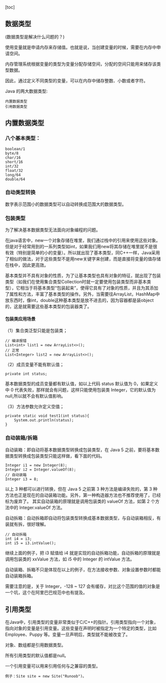 [toc]

##  数据类型

(数据类型是解决什么问题的？)

使用变量就是申请内存来存储值。也就是说，当创建变量的时候，需要在内存中申请空间。

内存管理系统根据变量的类型为变量分配存储空间，分配的空间只能用来储存该类型数据。

因此，通过定义不同类型的变量，可以在内存中储存整数、小数或者字符。

Java 的两大数据类型:

    内置数据类型
    引用数据类型

##  内置数据类型

### 八个基本类型：
 
    boolean/1
    byte/8
    char/16
    short/16
    int/32
    float/32
    long/64
    double/64

### 自动类型转换

数字表示范围小的数据类型可以自动转换成范围大的数据类型。

### 包装类型

为了解决基本数据类型无法面向对象编程的问题。

在java语言中，new一个对象存储在堆里，我们通过栈中的引用来使用这些对象。但是对于经常用到的一系列类型如int，如果我们用new将其存储在堆里就不是很有效（特别是简单的小的变量）。所以就出现了基本类型，同C++一样，Java采用了相似的做法，对于这些类型不是用new关键字来创建，而是直接将变量的值存储在栈中，因此更高效。

基本类型并不具有对象的性质，为了让基本类型也具有对象的特征，就出现了包装类型（如我们在使用集合类型Collection时就一定要使用包装类型而非基本类型），它相当于将基本类型“包装起来”，使得它具有了对象的性质，并且为其添加了属性和方法，丰富了基本类型的操作。另外，当需要往ArrayList，HashMap中放东西时，像int，double这种基本类型是放不进去的，因为容器都是装object的，这是就需要这些基本类型的包装器类了。

#### 包装类应用场景

（1）集合类泛型只能是包装类；

    // 编译报错
    List<int> list1 = new ArrayList<>();
    // 正常
    List<Integer> list2 = new ArrayList<>();

（2）成员变量不能有默认值；

    private int status;
基本数据类型的成员变量都有默认值，如以上代码 status 默认值为 0，如果定义中 0 代表失败，那样就会有问题，这样只能使用包装类 Integer，它的默认值为 null,所以就不会有默认值影响。

（3）方法参数允许定义空值；

    private static void test1(int status){
        System.out.println(status);
    }

### 自动装箱/拆箱

自动装箱：即自动将基本数据类型转换成包装类型，在 Java 5 之前，要将基本数据类型转换成包装类型只能这样做，看下面的代码。

	Integer i1 = new Integer(8);
	Integer i2 = Integer.valueOf(8);
	// 自动装箱
	Integer i3 = 8;

以上 3 种都可以进行转换，但在 Java 5 之前第 3 种方法是编译失败的，第 3 种方法也正是现在的自动装箱功能。另外，第一种构造器方法也不推荐使用了，已经标为废弃了。
其实自动装箱的原理就是调用包装类的 valueOf 方法，如第 2 个方法中的 Integer.valueOf 方法。

自动拆箱：自动拆箱即自动将包装类型转换成基本数据类型，与自动装箱相反，有装就有拆，很好理解。

    // 自动拆箱
    int i4 = i3;
    int i5 = i3.intValue();

继续上面的例子，把 i3 赋值给 i4 就是实现的自动拆箱功能，自动拆箱的原理就是调用包装类的 xxValue 方法，如 i5 中的 Integer 的 intValue 方法。

自动装箱、拆箱不只是体现在以上的例子，在方法接收参数、对象设置参数时都能自动装箱拆箱。

需要注意的是，关于 Integer，-128 ~ 127 会有缓存，对比这个范围的值的对象是一个坑，这个在阿里巴巴规范中也有提及。


## 引用类型

在Java中，引用类型的变量非常类似于C/C++的指针。引用类型指向一个对象，指向对象的变量是引用变量。这些变量在声明时被指定为一个特定的类型，比如 Employee、Puppy 等。变量一旦声明后，类型就不能被改变了。

对象、数组都是引用数据类型。

所有引用类型的默认值都是null。

一个引用变量可以用来引用任何与之兼容的类型。

    例子：Site site = new Site("Runoob")。
